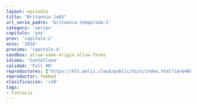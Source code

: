 ```yaml
---
layout: episodio
title: "Britannia 1x03"
url_serie_padre: 'britannia-temporada-1'
category: 'series'
capitulo: 'yes'
prev: 'capitulo-2'
anio: '2018'
proximo: 'capitulo-4'
sandbox: allow-same-origin allow-forms
idioma: 'Castellano'
calidad: 'Full HD'
reproductores: ["https://hls.pelis.cloud/public/dist/index.html?id=b4688d1893af72d85b5d36d3d0de590f"]
reproductor: fembed
clasificacion: '+10'
tags:
- Fantasia
---
```












